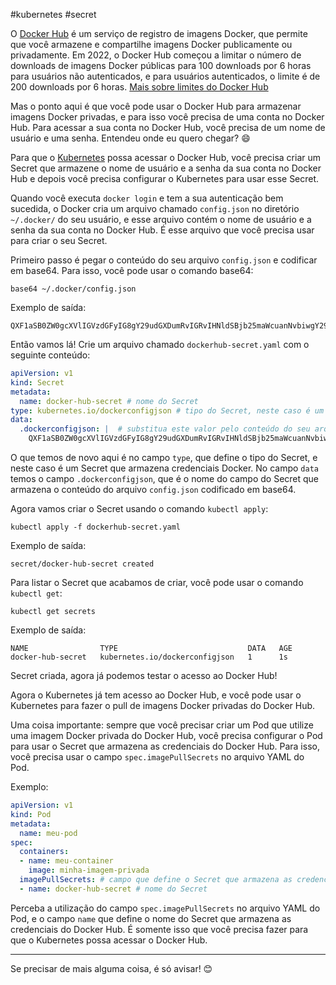#kubernetes #secret 

O [Docker Hub](https://hub.docker.com/) é um serviço de registro de imagens Docker, que permite que você armazene e compartilhe imagens Docker publicamente ou privadamente. Em 2022, o Docker Hub começou a limitar o número de downloads de imagens Docker públicas para 100 downloads por 6 horas para usuários não autenticados, e para usuários autenticados, o limite é de 200 downloads por 6 horas. [Mais sobre limites do Docker Hub](https://www.docker.com/increase-rate-limits)

Mas o ponto aqui é que você pode usar o Docker Hub para armazenar imagens Docker privadas, e para isso você precisa de uma conta no Docker Hub. Para acessar a sua conta no Docker Hub, você precisa de um nome de usuário e uma senha. Entendeu onde eu quero chegar? 😄

Para que o [Kubernetes](https://kubernetes.io/) possa acessar o Docker Hub, você precisa criar um Secret que armazene o nome de usuário e a senha da sua conta no Docker Hub e depois você precisa configurar o Kubernetes para usar esse Secret.

Quando você executa `docker login` e tem a sua autenticação bem sucedida, o Docker cria um arquivo chamado `config.json` no diretório `~/.docker/` do seu usuário, e esse arquivo contém o nome de usuário e a senha da sua conta no Docker Hub. É esse arquivo que você precisa usar para criar o seu Secret.

Primeiro passo é pegar o conteúdo do seu arquivo `config.json` e codificar em base64. Para isso, você pode usar o comando base64:

```shell
base64 ~/.docker/config.json
```

Exemplo de saída:

```shell
QXF1aSB0ZW0gcXVlIGVzdGFyIG8gY29udGXDumRvIGRvIHNldSBjb25maWcuanNvbiwgY29pc2EgbGluZGEgZG8gSmVmaW0=
```

Então vamos lá! Crie um arquivo chamado `dockerhub-secret.yaml` com o seguinte conteúdo:

```yaml
apiVersion: v1
kind: Secret
metadata:
  name: docker-hub-secret # nome do Secret
type: kubernetes.io/dockerconfigjson # tipo do Secret, neste caso é um Secret que armazena credenciais Docker
data:
  .dockerconfigjson: |  # substitua este valor pelo conteúdo do seu arquivo config.json codificado em base64
    QXF1aSB0ZW0gcXVlIGVzdGFyIG8gY29udGXDumRvIGRvIHNldSBjb25maWcuanNvbiwgY29pc2EgbGluZGEgZG8gSmVmaW0=
```

O que temos de novo aqui é no campo `type`, que define o tipo do Secret, e neste caso é um Secret que armazena credenciais Docker. No campo `data` temos o campo `.dockerconfigjson`, que é o nome do campo do Secret que armazena o conteúdo do arquivo `config.json` codificado em base64.

Agora vamos criar o Secret usando o comando `kubectl apply`:

```shell
kubectl apply -f dockerhub-secret.yaml
```

Exemplo de saída:

```shell
secret/docker-hub-secret created
```

Para listar o Secret que acabamos de criar, você pode usar o comando `kubectl get`:

```shell
kubectl get secrets
```

Exemplo de saída:

```shell
NAME                TYPE                             DATA   AGE
docker-hub-secret   kubernetes.io/dockerconfigjson   1      1s
```

Secret criada, agora já podemos testar o acesso ao Docker Hub!

Agora o Kubernetes já tem acesso ao Docker Hub, e você pode usar o Kubernetes para fazer o pull de imagens Docker privadas do Docker Hub.

Uma coisa importante: sempre que você precisar criar um Pod que utilize uma imagem Docker privada do Docker Hub, você precisa configurar o Pod para usar o Secret que armazena as credenciais do Docker Hub. Para isso, você precisa usar o campo `spec.imagePullSecrets` no arquivo YAML do Pod.

Exemplo:

```yaml
apiVersion: v1
kind: Pod
metadata:
  name: meu-pod
spec:
  containers:
  - name: meu-container
    image: minha-imagem-privada
  imagePullSecrets: # campo que define o Secret que armazena as credenciais do Docker Hub
  - name: docker-hub-secret # nome do Secret
```

Perceba a utilização do campo `spec.imagePullSecrets` no arquivo YAML do Pod, e o campo `name` que define o nome do Secret que armazena as credenciais do Docker Hub. É somente isso que você precisa fazer para que o Kubernetes possa acessar o Docker Hub.

---

Se precisar de mais alguma coisa, é só avisar! 😊